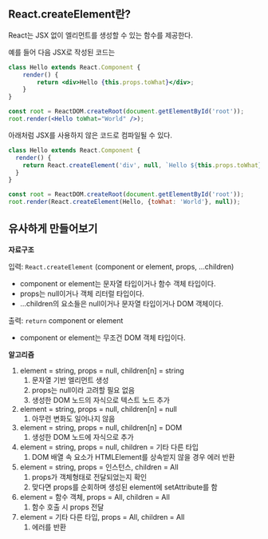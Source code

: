 ## React.createElement란?

React는 JSX 없이 엘리먼트를 생성할 수 있는 함수를 제공한다.

예를 들어 다음 JSX로 작성된 코드는

```jsx
class Hello extends React.Component {
	render() {
		return <div>Hello {this.props.toWhat}</div>;
	}
}

const root = ReactDOM.createRoot(document.getElementById('root'));
root.render(<Hello toWhat="World" />);
```

아래처럼 JSX를 사용하지 않은 코드로 컴파일될 수 있다.

```jsx
class Hello extends React.Component {
  render() {
    return React.createElement('div', null, `Hello ${this.props.toWhat}`)
  }
}

const root = ReactDOM.createRoot(document.getElementById('root'));
root.render(React.createElement(Hello, {toWhat: 'World'}, null));
```

## 유사하게 만들어보기

**자료구조**

입력: `React.createElement` (component or element, props, …children)

- component or element는 문자열 타입이거나 함수 객체 타입이다.
- props는 null이거나 객체 리터럴 타입이다.
- …children의 요소들은 null이거나 문자열 타입이거나 DOM 객체이다.

출력: `return` component or element

- component or element는 무조건 DOM 객체 타입이다.

**알고리즘**

1. element = string, props = null, children[n] = string
    1. 문자열 기반 엘리먼트 생성
    2. props는 null이라 고려할 필요 없음
    3. 생성한 DOM 노드의 자식으로 텍스트 노드 추가
2. element = string, props = null, children[n] = null
    1. 아무런 변화도 일어나지 않음
3. element = string, props = null, children[n] = DOM
    1. 생성한 DOM 노드에 자식으로 추가
4. element = string, props = null, children = 기타 다른 타입
    1. DOM 배열 속 요소가 HTMLElement를 상속받지 않을 경우 에러 반환
5. element = string, props = 인스턴스, children = All
    1. props가 객체형태로 전달되었는지 확인
    2. 맞다면 props를 순회하며 생성된 element에 setAttribute를 함
6. element = 함수 객체, props = All,  children = All
    1. 함수 호출 시 props 전달
7. element = 기타 다른 타입, props = All,  children = All
    1. 에러를 반환